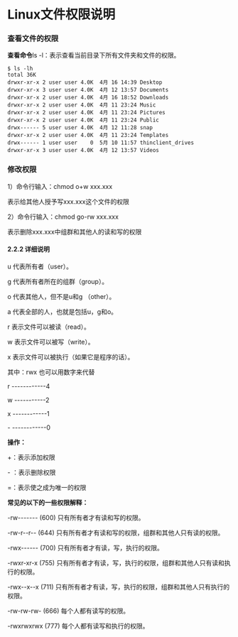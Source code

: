 # Linux文件权限说明

### 查看文件的权限

**查看命令**ls -l：表示查看当前目录下所有文件夹和文件的权限。

```
$ ls -lh
total 36K
drwxr-xr-x 2 user user 4.0K  4月 16 14:39 Desktop
drwxr-xr-x 3 user user 4.0K  4月 12 13:57 Documents
drwxr-xr-x 2 user user 4.0K  4月 16 18:52 Downloads
drwxr-xr-x 2 user user 4.0K  4月 11 23:24 Music
drwxr-xr-x 2 user user 4.0K  4月 11 23:24 Pictures
drwxr-xr-x 2 user user 4.0K  4月 11 23:24 Public
drwx------ 5 user user 4.0K  4月 12 11:28 snap
drwxr-xr-x 2 user user 4.0K  4月 11 23:24 Templates
drwx------ 1 user user    0  5月 10 11:57 thinclient_drives
drwxr-xr-x 3 user user 4.0K  4月 12 13:57 Videos
```





### 修改权限

1）命令行输入：chmod o+w xxx.xxx

表示给其他人授予写xxx.xxx这个文件的权限

2）命令行输入：chmod go-rw xxx.xxx

表示删除xxx.xxx中组群和其他人的读和写的权限



#### 2.2.2 详细说明

u 代表所有者（user）。

g 代表所有者所在的组群（group）。

o 代表其他人，但不是u和g （other）。

a 代表全部的人，也就是包括u，g和o。

r 表示文件可以被读（read）。

w 表示文件可以被写（write）。

x 表示文件可以被执行（如果它是程序的话）。

其中：rwx 也可以用数字来代替

r ------------4

w -----------2

x ------------1

\- ------------0

**操作：**

+：表示添加权限

\- ：表示删除权限

=：表示使之成为唯一的权限

**常见的以下的一些权限解释：**

-rw------- (600) 只有所有者才有读和写的权限。

-rw-r--r-- (644) 只有所有者才有读和写的权限，组群和其他人只有读的权限。

-rwx------ (700) 只有所有者才有读，写，执行的权限。

-rwxr-xr-x (755) 只有所有者才有读，写，执行的权限，组群和其他人只有读和执行的权限。

-rwx--x--x (711) 只有所有者才有读，写，执行的权限，组群和其他人只有执行的权限。

-rw-rw-rw- (666) 每个人都有读写的权限。

-rwxrwxrwx (777) 每个人都有读写和执行的权限。